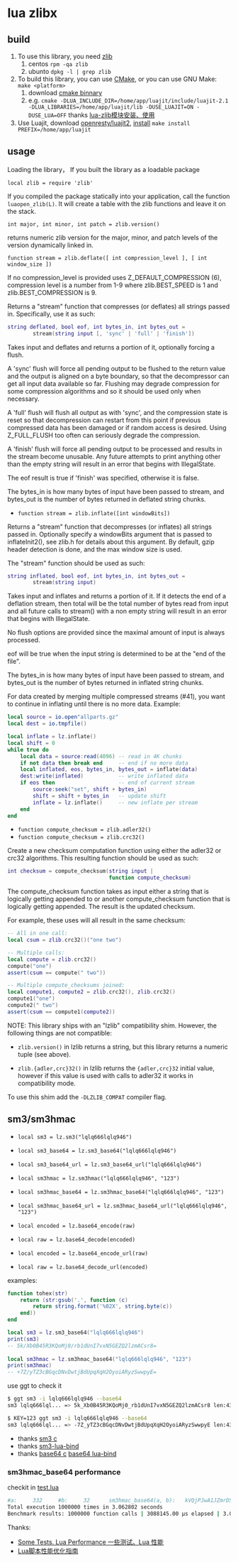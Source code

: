 # lua zlibx

## build

1. To use this library, you need [zlib](http://www.gzip.org/zlib/)
   1. centos `rpm -qa zlib`
   2. ubunto `dpkg -l | grep zlib`
2. To build this library, you can use [CMake](http://www.cmake.org), or you can use GNU Make: `make <platform>`
   1. download [cmake binnary](https://github.com/Kitware/CMake/releases/download/v3.28.1/cmake-3.28.1-linux-x86_64.tar.gz)
   2. e.g. `cmake -DLUA_INCLUDE_DIR=/home/app/luajit/include/luajit-2.1 -DLUA_LIBRARIES=/home/app/luajit/lib -DUSE_LUAJIT=ON -DUSE_LUA=OFF`  thanks [lua-zlib模块安装、使用](https://blog.51cto.com/u_5650011/5394910)
3. Use Luajit, download [openresty/luajit2](https://github.com/openresty/luajit2), [install](https://luajit.org/install.html) `make install PREFIX=/home/app/luajit`

## usage

Loading the library， If you built the library as a loadable package

`local zlib = require 'zlib'`

If you compiled the package statically into your application, call
the function `luaopen_zlib(L)`. It will create a table with the zlib
functions and leave it on the stack.


`int major, int minor, int patch = zlib.version()`

returns numeric zlib version for the major, minor, and patch
levels of the version dynamically linked in.

`function stream = zlib.deflate([ int compression_level ], [ int window_size ])`

If no compression_level is provided uses Z_DEFAULT_COMPRESSION (6),
compression level is a number from 1-9 where zlib.BEST_SPEED is 1
and zlib.BEST_COMPRESSION is 9.

Returns a "stream" function that compresses (or deflates) all
strings passed in.  Specifically, use it as such:

```lua
string deflated, bool eof, int bytes_in, int bytes_out =
        stream(string input [, 'sync' | 'full' | 'finish'])
```

Takes input and deflates and returns a portion of it,
optionally forcing a flush.

A 'sync' flush will force all pending output to be flushed to
the return value and the output is aligned on a byte boundary,
so that the decompressor can get all input data available so
far.  Flushing may degrade compression for some compression
algorithms and so it should be used only when necessary.

A 'full' flush will flush all output as with 'sync', and the
compression state is reset so that decompression can restart
from this point if previous compressed data has been damaged
or if random access is desired. Using Z_FULL_FLUSH too often
can seriously degrade the compression. 

A 'finish' flush will force all pending output to be processed
and results in the stream become unusable.  Any future
attempts to print anything other than the empty string will
result in an error that begins with IllegalState.

The eof result is true if 'finish' was specified, otherwise
it is false.

The bytes_in is how many bytes of input have been passed to
stream, and bytes_out is the number of bytes returned in
deflated string chunks.

- `function stream = zlib.inflate([int windowBits])`

Returns a "stream" function that decompresses (or inflates) all
strings passed in.  Optionally specify a windowBits argument
that is passed to inflateInit2(), see zlib.h for details about
this argument.  By default, gzip header detection is done, and
the max window size is used.

The "stream" function should be used as such:

```lua
string inflated, bool eof, int bytes_in, int bytes_out =
        stream(string input)
```

Takes input and inflates and returns a portion of it.  If it
detects the end of a deflation stream, then total will be the
total number of bytes read from input and all future calls to
stream() with a non empty string will result in an error that
begins with IllegalState.

No flush options are provided since the maximal amount of
input is always processed.

eof will be true when the input string is determined to be at
the "end of the file".

The bytes_in is how many bytes of input have been passed to
stream, and bytes_out is the number of bytes returned in
inflated string chunks.

For data created by merging multiple compressed streams (#41),
you want to continue in inflating until there is no more data.
Example:

```lua
local source = io.open"allparts.gz"
local dest = io.tmpfile()

local inflate = lz.inflate()
local shift = 0
while true do
    local data = source:read(4096) -- read in 4K chunks
    if not data then break end     -- end if no more data
    local inflated, eos, bytes_in, bytes_out = inflate(data)
    dest:write(inflated)           -- write inflated data
    if eos then                    -- end of current stream
        source:seek("set", shift + bytes_in)
        shift = shift + bytes_in   -- update shift
        inflate = lz.inflate()     -- new inflate per stream
    end
end
```

- `function compute_checksum = zlib.adler32()`
- `function compute_checksum = zlib.crc32()`

Create a new checksum computation function using either the
adler32 or crc32 algorithms.  This resulting function should be
used as such:

```lua
int checksum = compute_checksum(string input |
                                function compute_checksum)
```

The compute_checksum function takes as input either a string
that is logically getting appended to or another
compute_checksum function that is logically getting appended.
The result is the updated checksum.

For example, these uses will all result in the same checksum:

```lua
-- All in one call:
local csum = zlib.crc32()("one two")

-- Multiple calls:
local compute = zlib.crc32()
compute("one")
assert(csum == compute(" two"))

-- Multiple compute_checksums joined:
local compute1, compute2 = zlib.crc32(), zlib.crc32()
compute1("one")
compute2(" two")
assert(csum == compute1(compute2))
```

NOTE: This library ships with an "lzlib" compatibility shim. However, the
following things are not compatible:

* `zlib.version()` in lzlib returns a string, but this library returns a
numeric tuple (see above).

* `zlib.{adler,crc}32()` in lzlib returns the `{adler,crc}32` initial value,
however if this value is used with calls to adler32 it works in
compatibility mode.

To use this shim add the `-DLZLIB_COMPAT` compiler flag.

## sm3/sm3hmac

- `local sm3 = lz.sm3("lqlq666lqlq946")`
- `local sm3_base64 = lz.sm3_base64("lqlq666lqlq946")`
- `local sm3_base64_url = lz.sm3_base64_url("lqlq666lqlq946")`

- `local sm3hmac = lz.sm3hmac("lqlq666lqlq946", "123")`
- `local sm3hmac_base64 = lz.sm3hmac_base64("lqlq666lqlq946", "123")`
- `local sm3hmac_base64_url = lz.sm3hmac_base64_url("lqlq666lqlq946", "123")`

- `local encoded = lz.base64_encode(raw)`
- `local raw = lz.base64_decode(encoded)`


- `local encoded = lz.base64_encode_url(raw)`
- `local raw = lz.base64_decode_url(encoded)`

examples:

```lua
function tohex(str)
    return (str:gsub('.', function (c)
        return string.format('%02X', string.byte(c))
    end))
end

local sm3 = lz.sm3_base64("lqlq666lqlq946")
print(sm3)
-- 5k/Xb0B45R3KQoMj0/rb1dUnI7vxN5GEZQ2lzmACsr8=
 
local sm3hmac = lz.sm3hmac_base64("lqlq666lqlq946", "123")
print(sm3hmac)
-- +7Z/yTZ3cBGqcDNvDwtjBdUpqXqH2OyoiARyzSwwpyE=
```

use ggt to check it

```sh
$ ggt sm3 -i lqlq666lqlq946 --base64
sm3 lqlq666lql... => 5k_Xb0B45R3KQoMj0_rb1dUnI7vxN5GEZQ2lzmACsr8 len:43

$ KEY=123 ggt sm3 -i lqlq666lqlq946 --base64
sm3 lqlq666lql... => -7Z_yTZ3cBGqcDNvDwtjBdUpqXqH2OyoiARyzSwwpyE len:43
```

- thanks [sm3 c](https://github.com/guanzhi/GmSSL)
- thanks [sm3-lua-bind](https://github.com/openLuat/LuatOS/tree/master/components/gmssl)
- thanks [base64 c](https://github.com/sniperHW/chuck/blob/master/src/util/base64.c) [base64 lua-bind](https://github.com/sniperHW/chuck/blob/master/src/luabind/base64.h)

### sm3hmac_base64 performance

checkit in [test.lua](./test.lua#L267)

```sh
#a:     332     #b:     32      sm3hmac_base64(a, b):   kVQjPJwA1JZmrDSNsE/ALI01f1okExR4WCeGFJQBn0E=
Total execution 1000000 times in 3.062802 seconds
Benchmark results: 1000000 function calls | 3088145.00 μs elapsed | 3.09 μs avg execution time.
```

Thanks:

- [Some Tests. Lua Performance 一些测试。Lua 性能](https://forum.defold.com/t/some-tests-lua-performance/70782)
- [Lua脚本性能优化指南](https://github.com/flily/lua-performance/blob/master/Guide.zh.md)
